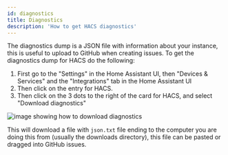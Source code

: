 ```yaml
---
id: diagnostics
title: Diagnostics
description: 'How to get HACS diagnostics'
---
```


The diagnostics dump is a JSON file with information about your instance, this is useful to upload to GitHub when creating issues.
To get the diagnostics dump for HACS do the following:

1. First go to the "Settings" in the Home Assistant UI, then "Devices & Services" and the "Integrations" tab in the Home Assistant UI
1. Then click on the entry for HACS.
1. Then click on the 3 dots to the right of the card for HACS, and select "Download diagnostics"

![image showing how to download diagnostics](/img/diagnostics.png)

This will download a file with `json.txt` file ending to the computer you are doing this from (usually the downloads directory), this file can be pasted or dragged into GitHub issues.
